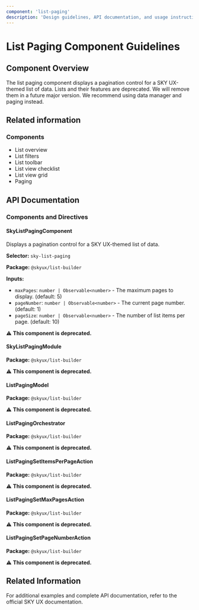 ```yaml
---
component: 'list-paging'
description: 'Design guidelines, API documentation, and usage instructions for the list-paging component extracted from SKY UX documentation.'
---
```


# List Paging Component Guidelines

## Component Overview
The list paging component displays a pagination control for a SKY UX-themed list of data. Lists and their features are deprecated. We will remove them in a future major version. We recommend using data manager and paging instead.

## Related information

### Components

- List overview
- List filters
- List toolbar
- List view checklist
- List view grid
- Paging

## API Documentation

### Components and Directives

#### SkyListPagingComponent

Displays a pagination control for a SKY UX-themed list of data.

**Selector:** `sky-list-paging`

**Package:** `@skyux/list-builder`

**Inputs:**

- `maxPages`: `number | Observable<number>` - The maximum pages to display. (default: 5)
- `pageNumber`: `number | Observable<number>` - The current page number. (default: 1)
- `pageSize`: `number | Observable<number>` - The number of list items per page. (default: 10)

⚠️ **This component is deprecated.**

#### SkyListPagingModule

**Package:** `@skyux/list-builder`

⚠️ **This component is deprecated.**

#### ListPagingModel

**Package:** `@skyux/list-builder`

⚠️ **This component is deprecated.**

#### ListPagingOrchestrator

**Package:** `@skyux/list-builder`

⚠️ **This component is deprecated.**

#### ListPagingSetItemsPerPageAction

**Package:** `@skyux/list-builder`

⚠️ **This component is deprecated.**

#### ListPagingSetMaxPagesAction

**Package:** `@skyux/list-builder`

⚠️ **This component is deprecated.**

#### ListPagingSetPageNumberAction

**Package:** `@skyux/list-builder`

⚠️ **This component is deprecated.**

## Related Information

For additional examples and complete API documentation, refer to the official SKY UX documentation.